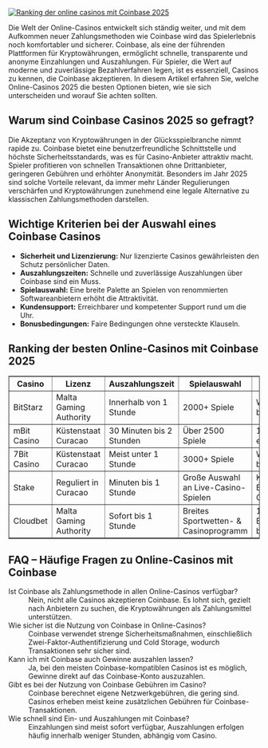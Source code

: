 [![Ranking der online casinos mit Coinbase 2025](https://123-caf.pages.dev/gitsignup.png)](https://vrmoo.ru/Bt82HjjY)

<div>   <p>Die Welt der Online-Casinos entwickelt sich ständig weiter, und mit dem Aufkommen neuer Zahlungsmethoden wie Coinbase wird das Spielerlebnis noch komfortabler und sicherer. Coinbase, als eine der führenden Plattformen für Kryptowährungen, ermöglicht schnelle, transparente und anonyme Einzahlungen und Auszahlungen. Für Spieler, die Wert auf moderne und zuverlässige Bezahlverfahren legen, ist es essenziell, Casinos zu kennen, die Coinbase akzeptieren. In diesem Artikel erfahren Sie, welche Online-Casinos 2025 die besten Optionen bieten, wie sie sich unterscheiden und worauf Sie achten sollten.</p>    <h2>Warum sind Coinbase Casinos 2025 so gefragt?</h2>   <p>Die Akzeptanz von Kryptowährungen in der Glücksspielbranche nimmt rapide zu. Coinbase bietet eine benutzerfreundliche Schnittstelle und höchste Sicherheitsstandards, was es für Casino-Anbieter attraktiv macht. Spieler profitieren von schnellen Transaktionen ohne Drittanbieter, geringeren Gebühren und erhöhter Anonymität. Besonders im Jahr 2025 sind solche Vorteile relevant, da immer mehr Länder Regulierungen verschärfen und Kryptowährungen zunehmend eine legale Alternative zu klassischen Zahlungsmethoden darstellen.</p>    <h2>Wichtige Kriterien bei der Auswahl eines Coinbase Casinos</h2>   <ul>     <li><strong>Sicherheit und Lizenzierung:</strong> Nur lizenzierte Casinos gewährleisten den Schutz persönlicher Daten.</li>     <li><strong>Auszahlungszeiten:</strong> Schnelle und zuverlässige Auszahlungen über Coinbase sind ein Muss.</li>     <li><strong>Spielauswahl:</strong> Eine breite Palette an Spielen von renommierten Softwareanbietern erhöht die Attraktivität.</li>     <li><strong>Kundensupport:</strong> Erreichbarer und kompetenter Support rund um die Uhr.</li>     <li><strong>Bonusbedingungen:</strong> Faire Bedingungen ohne versteckte Klauseln.</li>   </ul>    <h2>Ranking der besten Online-Casinos mit Coinbase 2025</h2>   <table border="1" cellpadding="8" cellspacing="0" style="border-collapse: collapse; width: 100%;">     <thead>       <tr>         <th>Casino</th>         <th>Lizenz</th>         <th>Auszahlungszeit</th>         <th>Spielauswahl</th>         <th>Bonusangebot</th>       </tr>     </thead>     <tbody>       <tr>         <td>BitStarz</td>         <td>Malta Gaming Authority</td>         <td>Innerhalb von 1 Stunde</td>         <td>2000+ Spiele</td>         <td>Willkommensbonus bis zu 500 €</td>       </tr>       <tr>         <td>mBit Casino</td>         <td>Küstenstaat Curacao</td>         <td>30 Minuten bis 2 Stunden</td>         <td>Über 2500 Spiele</td>         <td>150% Bonus auf erste Einzahlung</td>       </tr>       <tr>         <td>7Bit Casino</td>         <td>Küstenstaat Curacao</td>         <td>Meist unter 1 Stunde</td>         <td>3000+ Spiele</td>         <td>Willkommenspaket bis zu 1000 €</td>       </tr>       <tr>         <td>Stake</td>         <td>Reguliert in Curacao</td>         <td>Minuten bis 1 Stunde</td>         <td>Große Auswahl an Live-Casino-Spielen</td>         <td>Keine traditionellen Boni, dafür Crypto-Cashbacks</td>       </tr>       <tr>         <td>Cloudbet</td>         <td>Malta Gaming Authority</td>         <td>Sofort bis 1 Stunde</td>         <td>Breites Sportwetten- & Casinoprogramm</td>         <td>100% Einzahlungsbonus bis 5 BTC</td>       </tr>     </tbody>   </table>    <h2>FAQ – Häufige Fragen zu Online-Casinos mit Coinbase</h2>   <dl>     <dt>Ist Coinbase als Zahlungsmethode in allen Online-Casinos verfügbar?</dt>     <dd>Nein, nicht alle Casinos akzeptieren Coinbase. Es lohnt sich, gezielt nach Anbietern zu suchen, die Kryptowährungen als Zahlungsmittel unterstützen.</dd>      <dt>Wie sicher ist die Nutzung von Coinbase in Online-Casinos?</dt>     <dd>Coinbase verwendet strenge Sicherheitsmaßnahmen, einschließlich Zwei-Faktor-Authentifizierung und Cold Storage, wodurch Transaktionen sehr sicher sind.</dd>      <dt>Kann ich mit Coinbase auch Gewinne auszahlen lassen?</dt>     <dd>Ja, bei den meisten Coinbase-kompatiblen Casinos ist es möglich, Gewinne direkt auf das Coinbase-Konto auszuzahlen.</dd>      <dt>Gibt es bei der Nutzung von Coinbase Gebühren im Casino?</dt>     <dd>Coinbase berechnet eigene Netzwerkgebühren, die gering sind. Casinos erheben meist keine zusätzlichen Gebühren für Coinbase-Transaktionen.</dd>      <dt>Wie schnell sind Ein- und Auszahlungen mit Coinbase?</dt>     <dd>Einzahlungen sind meist sofort verfügbar, Auszahlungen erfolgen häufig innerhalb weniger Stunden, abhängig vom Casino.</dd>   </dl>   </div>